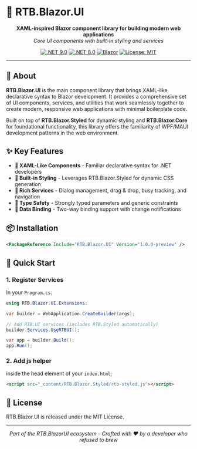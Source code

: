 # 🧩 RTB.Blazor.UI

<div align="center">
  <strong>XAML-inspired Blazor component library for building modern web applications</strong><br>
  <em>Core UI components with built-in styling and services</em>
</div>

<div align="center">
  
[![.NET 9.0](https://img.shields.io/badge/.NET-9.0-512BD4)](https://dotnet.microsoft.com/download)
[![.NET 8.0](https://img.shields.io/badge/.NET-8.0-512BD4)](https://dotnet.microsoft.com/download)
[![Blazor](https://img.shields.io/badge/Blazor-Web-5C2D91)](https://dotnet.microsoft.com/apps/aspnet/web-apps/blazor)
[![License: MIT](https://img.shields.io/badge/License-MIT-yellow.svg)](https://opensource.org/licenses/MIT)
  
</div>

---

## 🌟 About

**RTB.Blazor.UI** is the main component library that brings XAML-like declarative syntax to Blazor development. It provides a comprehensive set of UI components, services, and utilities that work seamlessly together to create modern, responsive web applications with minimal boilerplate code.

Built on top of **RTB.Blazor.Styled** for dynamic styling and **RTB.Blazor.Core** for foundational functionality, this library offers the familiarity of WPF/MAUI development patterns in the web environment.

## ✨ Key Features

- **🧩 XAML-Like Components** - Familiar declarative syntax for .NET developers
- **🎨 Built-in Styling** - Leverages RTB.Blazor.Styled for dynamic CSS generation
- **🔧 Rich Services** - Dialog management, drag & drop, busy tracking, and navigation
- **🎯 Type Safety** - Strongly typed parameters and generic constraints
- **🔄 Data Binding** - Two-way binding support with change notifications

## 📦 Installation

```xml
<PackageReference Include="RTB.Blazor.UI" Version="1.0.0-preview" />
```

## 🚀 Quick Start

### 1. Register Services

In your `Program.cs`:

```csharp
using RTB.Blazor.UI.Extensions;

var builder = WebApplication.CreateBuilder(args);

// Add RTB.UI services (includes RTB.Styled automatically)
builder.Services.UseRTBUI();

var app = builder.Build();
app.Run();
```

### 2. Add js helper

inside the head element of your `index.html`;

```html
<script src="_content/RTB.Blazor.Styled/rtb-styled.js"></script>
```

## 📄 License

RTB.Blazor.UI is released under the MIT License.

---

<p align="center">
  <i>Part of the RTB.BlazorUI ecosystem - Crafted with ❤ by a developer who refused to brew</i>
</p>
